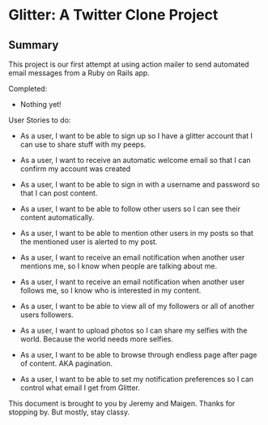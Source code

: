 Glitter: A Twitter Clone Project
================================

Summary
-------

This project is our first attempt at using action mailer to send automated email messages from a Ruby on Rails app.

Completed:
* Nothing yet!

User Stories to do:

* As a user, I want to be able to sign up so I have a glitter account that I can use to share stuff with my peeps.

* As a user, I want to receive an automatic welcome email so that I can confirm my account was created

* As a user, I want to be able to sign in with a username and password so that I can post content.

* As a user, I want to be able to follow other users so I can see their content automatically.

* As a user, I want to be able to mention other users in my posts so that the mentioned user is alerted to my post.

* As a user, I want to receive an email notification when another user mentions me, so I know when people are talking about me.

* As a user, I want to receive an email notification when another user follows me, so I know who is interested in my content.

* As a user, I want to be able to view all of my followers or all of another users followers.

* As a user, I want to upload photos so I can share my selfies with the world. Because the world needs more selfies.

* As a user, I want to be able to browse through endless page after page of content. AKA pagination.

* As a user, I want to be able to set my notification preferences so I can control what email I get from Glitter.

This document is brought to you by Jeremy and Maigen. Thanks for stopping by. But mostly, stay classy.
